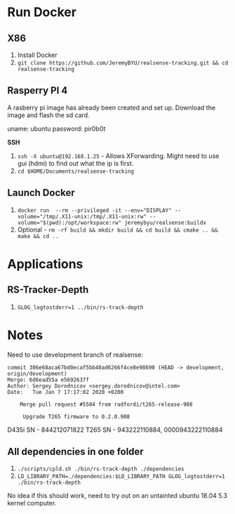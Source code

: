 

# Run Docker

## X86

1. Install Docker
2. `git clone https://github.com/JeremyBYU/realsense-tracking.git && cd realsense-tracking`

## Rasperry PI 4

A rasberry pi image has already been created and set up. Download the image and flash the sd card.

uname: ubuntu
password: pir0b0t

**SSH**
1. `ssh -X ubuntu@192.168.1.25` - Allows XForwarding. Might need to use gui (hdmi) to find out what the ip is first.
2. `cd $HOME/Documents/realsense-tracking`

## Launch Docker

1. `docker run  --rm --privileged -it --env="DISPLAY" --volume="/tmp/.X11-unix:/tmp/.X11-unix:rw" --volume="$(pwd):/opt/workspace:rw" jeremybyu/realsense:buildx`
2. Optional - `rm -rf build && mkdir build && cd build && cmake .. && make && cd ..`


# Applications

## RS-Tracker-Depth

1. `GLOG_logtostderr=1 ../bin/rs-track-depth`

# Notes

Need to use development branch of realsense: 

```
commit 306e68aca67bd0ecaf5bb40ad6266f4ce8e98690 (HEAD -> development, origin/development)
Merge: 6d6ead55a e5692637f
Author: Sergey Dorodnicov <sergey.dorodnicov@intel.com>
Date:   Tue Jan 7 17:17:02 2020 +0200

    Merge pull request #5504 from radfordi/t265-release-908
    
     Upgrade T265 firmware to 0.2.0.908
```

D435i SN - 844212071822
T265 SN - 943222110884, 0000943222110884

## All dependencies in one folder

1. `./scripts/cpld.sh ./bin/rs-track-depth ./dependencies`
2. `LD_LIBRARY_PATH=./dependencies:$LD_LIBRARY_PATH GLOG_logtostderr=1 ./bin/rs-track-depth`

No idea if this should work, need to try out on an untainted ubuntu 18.04 5.3 kernel computer.

